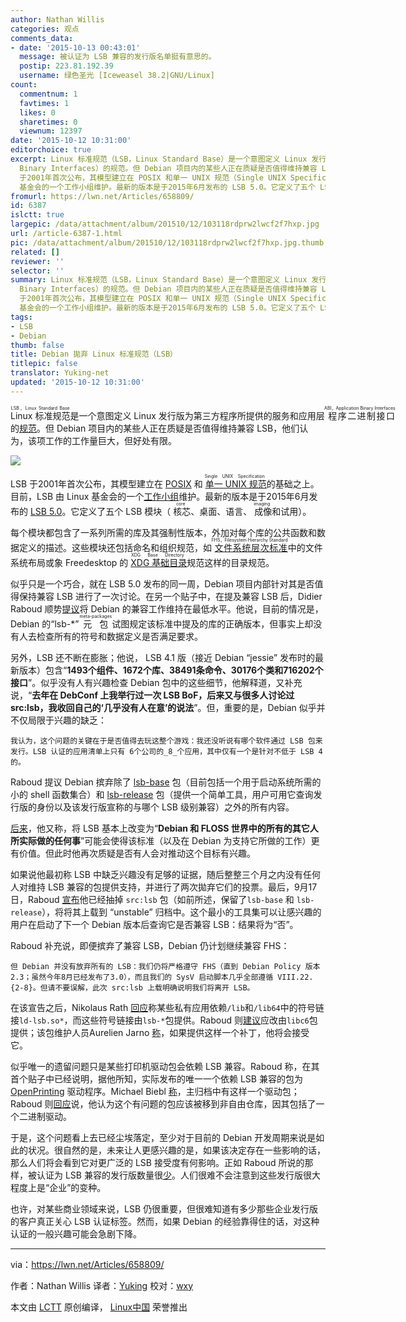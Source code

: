 ```yaml
---
author: Nathan Willis
categories: 观点
comments_data:
- date: '2015-10-13 00:43:01'
  message: 被认证为 LSB 兼容的发行版名单挺有意思的。
  postip: 223.81.192.39
  username: 绿色圣光 [Iceweasel 38.2|GNU/Linux]
count:
  commentnum: 1
  favtimes: 1
  likes: 0
  sharetimes: 0
  viewnum: 12397
date: '2015-10-12 10:31:00'
editorchoice: true
excerpt: Linux 标准规范（LSB，Linux Standard Base）是一个意图定义 Linux 发行版为第三方程序所提供的服务和应用层程序二进制界面（ABI，Application
  Binary Interfaces）的规范。但 Debian 项目内的某些人正在质疑是否值得维持兼容 LSB，他们认为，该项工作的工作量巨大，但好处有限。  LSB
  于2001年首次公布，其模型建立在 POSIX 和单一 UNIX 规范（Single UNIX Specification）的基础之上。目前，LSB 由 Linux
  基金会的一个工作小组维护。最新的版本是于2015年6月发布的 LSB 5.0。它定义了五个 LSB 模块（核芯（core）、桌面、语言、成像（im
fromurl: https://lwn.net/Articles/658809/
id: 6387
islctt: true
largepic: /data/attachment/album/201510/12/103118rdprw2lwcf2f7hxp.jpg
url: /article-6387-1.html
pic: /data/attachment/album/201510/12/103118rdprw2lwcf2f7hxp.jpg.thumb.jpg
related: []
reviewer: ''
selector: ''
summary: Linux 标准规范（LSB，Linux Standard Base）是一个意图定义 Linux 发行版为第三方程序所提供的服务和应用层程序二进制界面（ABI，Application
  Binary Interfaces）的规范。但 Debian 项目内的某些人正在质疑是否值得维持兼容 LSB，他们认为，该项工作的工作量巨大，但好处有限。  LSB
  于2001年首次公布，其模型建立在 POSIX 和单一 UNIX 规范（Single UNIX Specification）的基础之上。目前，LSB 由 Linux
  基金会的一个工作小组维护。最新的版本是于2015年6月发布的 LSB 5.0。它定义了五个 LSB 模块（核芯（core）、桌面、语言、成像（im
tags:
- LSB
- Debian
thumb: false
title: Debian 拋弃 Linux 标准规范（LSB）
titlepic: false
translator: Yuking-net
updated: '2015-10-12 10:31:00'
---
```


<ruby> Linux 标准规范 <rp>  （ </rp> <rt>  LSB，Linux Standard Base </rt> <rp>  ） </rp></ruby>是一个意图定义 Linux 发行版为第三方程序所提供的服务和应用层<ruby> 程序二进制接口 <rp>  （ </rp> <rt>  ABI，Application Binary Interfaces </rt> <rp>  ） </rp></ruby> 的[规范](http://refspecs.linuxfoundation.org/lsb.shtml)。但 Debian 项目内的某些人正在质疑是否值得维持兼容 LSB，他们认为，该项工作的工作量巨大，但好处有限。


![](/data/attachment/album/201510/12/103118rdprw2lwcf2f7hxp.jpg)


LSB 于2001年首次公布，其模型建立在 [POSIX](https://en.wikipedia.org/wiki/POSIX) 和<ruby> <a href="https://en.wikipedia.org/wiki/Single_UNIX_Specification">  单一 UNIX 规范 </a> <rp>  （ </rp> <rt>  Single UNIX Specification </rt> <rp>  ） </rp></ruby>的基础之上。目前，LSB 由 Linux 基金会的一个[工作小组](http://www.linuxfoundation.org/collaborate/workgroups/lsb)维护。最新的版本是于2015年6月发布的 [LSB 5.0](http://www.linuxfoundation.org/collaborate/workgroups/lsb/lsb-50)。它定义了五个 LSB 模块（<ruby> 核芯 <rp>  （ </rp> <rt>  core </rt> <rp>  ） </rp></ruby>、桌面、语言、<ruby> 成像 <rp>  （ </rp> <rt>  imaging </rt> <rp>  ） </rp></ruby>和试用）。


每个模块都包含了一系列所需的库及其强制性版本，外加对每个库的公共函数和数据定义的描述。这些模块还包括命名和组织规范，如<ruby> <a href="http://www.linuxfoundation.org/collaborate/workgroups/lsb/fhs">  文件系统层次标准 </a> <rp>  （ </rp> <rt>  FHS，Filesystem Hierarchy Standard </rt> <rp>  ） </rp></ruby>中的文件系统布局或象 Freedesktop 的<ruby> <a href="http://standards.freedesktop.org/basedir-spec/basedir-spec-0.6.html">  XDG 基础目录 </a> <rp>  （ </rp> <rt>  XDG Base Directory </rt> <rp>  ） </rp></ruby>规范这样的目录规范。


似乎只是一个巧合，就在 LSB 5.0 发布的同一周，Debian 项目内部针对其是否值得保持兼容 LSB 进行了一次讨论。在另一个贴子中，在提及兼容 LSB 后，Didier Raboud 顺势[提议](https://lwn.net/Articles/658838/)将 Debian 的兼容工作维持在最低水平。他说，目前的情况是，Debian 的“lsb-\*” <ruby> 元包 <rp>  （ </rp> <rt>  meta-packages </rt> <rp>  ） </rp></ruby>试图规定该标准中提及的库的正确版本，但事实上却没有人去检查所有的符号和数据定义是否满足要求。


另外，LSB 还不断在膨胀；他说， LSB 4.1 版（接近 Debian “jessie” 发布时的最新版本）包含“**1493个组件、1672个库、38491条命令、30176个类和716202个接口**”。似乎没有人有兴趣检查 Debian 包中的这些细节，他解释道，又补充说，“**去年在 DebConf 上我举行过一次 LSB BoF，后来又与很多人讨论过 src:lsb，我收回自己的‘几乎没有人在意’的说法**”。但，重要的是，Debian 似乎并不仅局限于兴趣的缺乏：



```
我认为，这个问题的关键在于是否值得去玩这整个游戏：我还没听说有哪个软件通过 LSB 包来发行。LSB 认证的应用清单上只有 6个公司的_8_个应用，其中仅有一个是针对不低于 LSB 4 的。

```

Raboud 提议 Debian 摈弃除了 [lsb-base](https://packages.debian.org/sid/lsb-base) 包（目前包括一个用于启动系统所需的小的 shell 函数集合）和 [lsb-release](https://packages.debian.org/sid/lsb-release) 包（提供一个简单工具，用户可用它查询发行版的身份以及该发行版宣称的与哪个 LSB 级别兼容）之外的所有内容。


[后来](https://lwn.net/Articles/658842/)，他又称，将 LSB 基本上改变为“**Debian 和 FLOSS 世界中的所有的其它人所实际做的任何事**”可能会使得该标准（以及在 Debian 为支持它所做的工作）更有价值。但此时他再次质疑是否有人会对推动这个目标有兴趣。


如果说他最初称 LSB 中缺乏兴趣没有足够的证据，随后整整三个月之内没有任何人对维持 LSB 兼容的包提供支持，并进行了两次拋弃它们的投票。最后，9月17日，Raboud [宣布](https://lwn.net/Articles/658843/)他已经抽掉 `src:lsb` 包（如前所述，保留了`lsb-base` 和 `lsb-release`），将将其上载到 “unstable” 归档中。这个最小的工具集可以让感兴趣的用户在启动了下一个 Debian 版本后查询它是否兼容 LSB：结果将为“否”。


Raboud 补充说，即便摈弃了兼容 LSB，Debian 仍计划继续兼容 FHS：



```
但 Debian 并没有放弃所有的 LSB：我们仍将严格遵守 FHS（直到 Debian Policy 版本 2.3；虽然今年8月已经发布了3.0），而且我们的 SysV 启动脚本几乎全部遵循 VIII.22.{2-8}。但请不要误解，此次 src:lsb 上载明确说明我们将离开 LSB。

```

在该宣告之后，Nikolaus Rath [回应](https://lwn.net/Articles/658846/)称某些私有应用依赖`/lib`和`/lib64`中的符号链接`ld-lsb.so*`，而这些符号链接由`lsb-*`包提供。Raboud 则[建议](https://lwn.net/Articles/658847/)应改由`libc6`包提供；该包维护人员Aurelien Jarno [称](https://lwn.net/Articles/658848/)，如果提供这样一个补丁，他将会接受它。


似乎唯一的遗留问题只是某些打印机驱动包会依赖 LSB 兼容。Raboud 称，在其首个贴子中已经说明，据他所知，实际发布的唯一一个依赖 LSB 兼容的包为 [OpenPrinting](http://www.linuxfoundation.org/collaborate/workgroups/openprinting/) 驱动程序。Michael Biebl [称](https://lwn.net/Articles/658844/)，主归档中有这样一个驱动包；Raboud 则[回应](https://lwn.net/Articles/658845/)说，他认为这个有问题的包应该被移到非自由仓库，因其包括了一个二进制驱动。


于是，这个问题看上去已经尘埃落定，至少对于目前的 Debian 开发周期来说是如此的状况。很自然的是，未来让人更感兴趣的是，如果该决定存在一些影响的话，那么人们将会看到它对更广泛的 LSB 接受度有何影响。正如 Raboud 所说的那样，被认证为 LSB 兼容的发行版数量很[少](https://www.linuxbase.org/lsb-cert/productdir.php?by_lsb)。人们很难不会注意到这些发行版很大程度上是“企业”的变种。


也许，对某些商业领域来说，LSB 仍很重要，但很难知道有多少那些企业发行版的客户真正关心 LSB 认证标签。然而，如果 Debian 的经验靠得住的话，对这种认证的一般兴趣可能会急剧下降。




---


via：<https://lwn.net/Articles/658809/>


作者：Nathan Willis 译者：[Yuking](https://github.com/Yuking-net) 校对：[wxy](https://github.com/wxy)


本文由 [LCTT](https://github.com/LCTT/TranslateProject) 原创编译， [Linux中国](https://linux.cn/) 荣誉推出